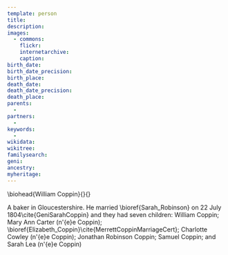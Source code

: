 ```yaml
---
template: person
title:
description:
images:
  - commons: 
    flickr: 
    internetarchive: 
    caption: 
birth_date: 
birth_date_precision: 
birth_place: 
death_date: 
death_date_precision: 
death_place: 
parents:
  - 
partners:
  - 
keywords:
  - 
wikidata: 
wikitree: 
familysearch: 
geni: 
ancestry: 
myheritage: 
---
```

\biohead{William Coppin}{}{}

A baker in Gloucestershire.
He married \bioref{Sarah_Robinson} on 22 July 1804\cite{GeniSarahCoppin}
and they had seven children:
William Coppin;
Mary Ann Carter (n\'{e}e Coppin);
\bioref{Elizabeth_Coppin}\cite{MerrettCoppinMarriageCert};
Charlotte Cowley (n\'{e}e Coppin);
Jonathan Robinson Coppin;
Samuel Coppin;
and Sarah Lea (n\'{e}e Coppin)
